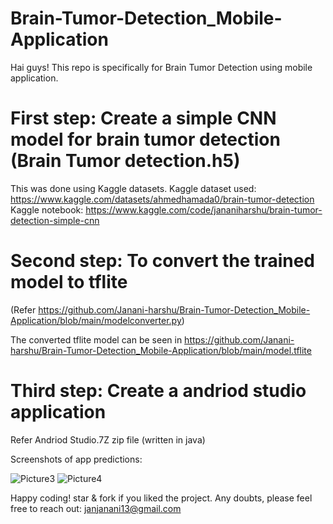 # Brain-Tumor-Detection_Mobile-Application
Hai guys! This repo is specifically for Brain Tumor Detection using mobile application. 

# First step: Create a simple CNN model for brain tumor detection (Brain Tumor detection.h5)
This was done using Kaggle datasets.
Kaggle dataset used: https://www.kaggle.com/datasets/ahmedhamada0/brain-tumor-detection
Kaggle notebook: https://www.kaggle.com/code/jananiharshu/brain-tumor-detection-simple-cnn

# Second step: To convert the trained model to tflite 
(Refer https://github.com/Janani-harshu/Brain-Tumor-Detection_Mobile-Application/blob/main/modelconverter.py)

The converted tflite model can be seen in https://github.com/Janani-harshu/Brain-Tumor-Detection_Mobile-Application/blob/main/model.tflite

# Third step: Create a andriod studio application
Refer Andriod Studio.7Z zip file (written in java)

Screenshots of app predictions:

![Picture3](https://user-images.githubusercontent.com/84040888/177109243-0e884bdf-fb40-4025-8cfa-2deede3162b0.png)                 ![Picture4](https://user-images.githubusercontent.com/84040888/177109264-8d8d9990-4413-4d99-b33b-321587fcac7d.png)


Happy coding! star & fork if you liked the project.
Any doubts, please feel free to reach out: janjanani13@gmail.com
